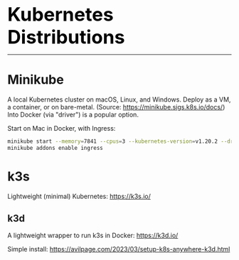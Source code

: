 **<span style="font-size:3em;color:black">Kubernetes Distributions</span>**
***

# Minikube

A local Kubernetes cluster on macOS, Linux, and Windows.  Deploy as a VM, a container, or on bare-metal.  (Source: https://minikube.sigs.k8s.io/docs/)  Into Docker (via "driver") is a popular option. 

Start on Mac in Docker, with Ingress:
```bash
minikube start --memory=7841 --cpus=3 --kubernetes-version=v1.20.2 --driver=docker
minikube addons enable ingress
```

# k3s

Lightweight (minimal) Kubernetes: https://k3s.io/

## k3d

A lightweight wrapper to run k3s in Docker: https://k3d.io/

Simple install: https://avilpage.com/2023/03/setup-k8s-anywhere-k3d.html
